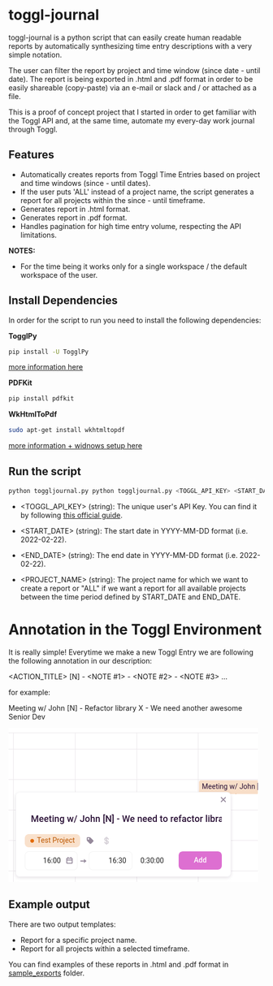 # toggl-journal

toggl-journal is a python script that can easily create human readable reports by automatically synthesizing time entry descriptions with a very simple notation. 

The user can filter the report by project and time window (since date - until date). The report is being exported in .html and .pdf format in order to be easily shareable (copy-paste) via an e-mail or slack and / or attached as a file. 

This is a proof of concept project that I started in order to get familiar with the Toggl API and, at the same time, automate my every-day work journal through Toggl.

## Features

- Automatically creates reports from Toggl Time Entries based on project and time windows (since - until dates).
- If the user puts 'ALL' instead of a project name, the script generates a report for all projects within the since - until timeframe.
- Generates report in .html format.
- Generates report in .pdf format.
- Handles pagination for high time entry volume, respecting the API limitations. 

__NOTES:__

- For the time being it works only for a single workspace / the default workspace of the user. 

## Install Dependencies

In order for the script to run you need to install the following dependencies:

__TogglPy__

```bash
pip install -U TogglPy
```
[more information here](https://pypi.org/project/TogglPy/)

__PDFKit__

```bash
pip install pdfkit
```

__WkHtmlToPdf__

```bash
sudo apt-get install wkhtmltopdf
```
[more information + widnows setup here](https://www.geeksforgeeks.org/python-convert-html-pdf/)


## Run the script

```python
python toggljournal.py python toggljournal.py <TOGGL_API_KEY> <START_DATE> <END_DATE> <PROJECT_NAME>
```

- <TOGGL_API_KEY> (string): The unique user's API Key. You can find it by following [this official guide](https://support.toggl.com/en/articles/3116844-where-is-my-api-key-located).

- <START_DATE> (string): The start date in YYYY-MM-DD format (i.e. 2022-02-22).

- <END_DATE> (string): The end date in YYYY-MM-DD format (i.e. 2022-02-22).

- <PROJECT_NAME> (string): The project name for which we want to create a report or "ALL" if we want a report for all available projects between the time period defined by START_DATE and END_DATE.

# Annotation in the Toggl Environment

It is really simple! Everytime we make a new Toggl Entry we are following the following annotation in our description:

<ACTION_TITLE> [N] - <NOTE #1> - <NOTE #2> - <NOTE #3> ...

for example:

Meeting w/ John [N] - Refactor library X - We need another awesome Senior Dev

![screenshot](/images/screenshot_1.png)

## Example output

There are two output templates:

- Report for a specific project name.
- Report for all projects within a selected timeframe.

You can find examples of these reports in .html and .pdf format in [sample_exports](/sample_exports) folder.